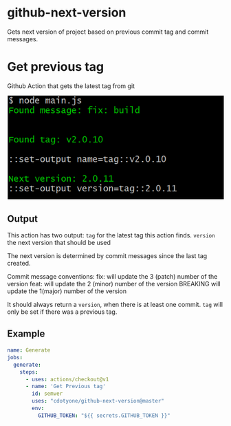 # github-next-version
Gets next version of project based on previous commit tag and commit messages.

# Get previous tag

Github Action that gets the latest tag from git

![Example output showing this action in action](images/output.png)

## Output

This action has two output: 
    `tag` for the latest tag this action finds.
    `version` the next version that should be used 

The next version is determined by commit messages since the last tag created.

Commit message conventions:
fix: will update the 3 (patch) number of the version
feat: will update the 2 (minor) number of the version
BREAKING will update the 1(major) number of the version

It should always return a `version`, when there is at least one commit.
`tag` will only be set if there was a previous tag.

## Example

```yaml
name: Generate
jobs:
  generate:
    steps:
      - uses: actions/checkout@v1
      - name: 'Get Previous tag'
        id: semver
        uses: "cdotyone/github-next-version@master"
        env:
          GITHUB_TOKEN: "${{ secrets.GITHUB_TOKEN }}"
```

